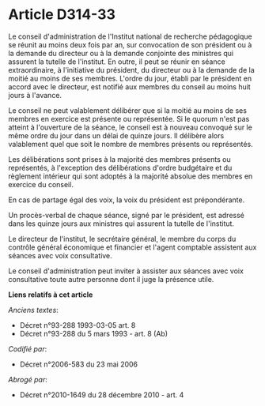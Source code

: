 # Article D314-33

Le conseil d'administration de l'Institut national de recherche pédagogique se réunit au moins deux fois par an, sur
convocation de son président ou à la demande du directeur ou à la demande conjointe des ministres qui assurent la tutelle de
l'institut. En outre, il peut se réunir en séance extraordinaire, à l'initiative du président, du directeur ou à la demande
de la moitié au moins de ses membres. L'ordre du jour, établi par le président en accord avec le directeur, est notifié aux
membres du conseil au moins huit jours à l'avance.

Le conseil ne peut valablement délibérer que si la moitié au moins de ses membres en exercice est présente ou représentée. Si
le quorum n'est pas atteint à l'ouverture de la séance, le conseil est à nouveau convoqué sur le même ordre du jour dans un
délai de quinze jours. Il délibère alors valablement quel que soit le nombre de membres présents ou représentés.

Les délibérations sont prises à la majorité des membres présents ou représentés, à l'exception des délibérations d'ordre
budgétaire et du règlement intérieur qui sont adoptés à la majorité absolue des membres en exercice du conseil.

En cas de partage égal des voix, la voix du président est prépondérante.

Un procès-verbal de chaque séance, signé par le président, est adressé dans les quinze jours aux ministres qui assurent la
tutelle de l'institut.

Le directeur de l'institut, le secrétaire général, le membre du corps du contrôle général économique et financier et l'agent
comptable assistent aux séances avec voix consultative.

Le conseil d'administration peut inviter à assister aux séances avec voix consultative toute autre personne dont il juge la
présence utile.

**Liens relatifs à cet article**

_Anciens textes_:

  - Décret n°93-288 1993-03-05 art. 8
  - Décret n°93-288 du 5 mars 1993 - art. 8 (Ab)

_Codifié par_:

  - Décret n°2006-583 du 23 mai 2006

_Abrogé par_:

  - Décret n°2010-1649 du 28 décembre 2010 - art. 4
